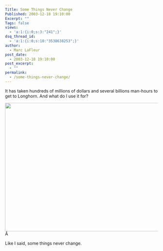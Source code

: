 ```yaml
---
Title: Some Things Never Change
Published: 2003-12-18 19:10:00
Excerpt: ""
Tags: false
views:
  - 'a:1:{i:0;s:3:"241";}'
dsq_thread_id:
  - 'a:1:{i:0;s:10:"3538638253";}'
author:
  - Marc LaFleur
post_date:
  - 2003-12-18 19:10:00
post_excerpt:
  - ""
permalink:
  - /some-things-never-change/
---
```

<div class=Section1>
<p>It has taken hundreds of millions of dollars and several billions man-hours to get to Longhorn. And what do I use it for?</p>
<p><img id=_x0000_i1025 height=424 src=http://dev.genesisfour.com/boom_img/longho1.jpg width=518 border=0/>Â </p>
<p>Like I said, some things never change.</p></div>